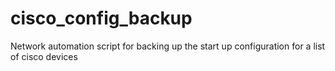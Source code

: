 # cisco_config_backup
Network automation script for backing up the start up configuration for a list of cisco devices
